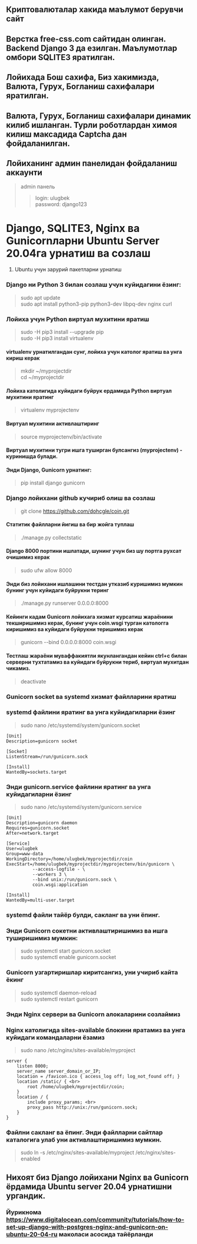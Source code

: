 ## Криптовалюталар хакида маълумот берувчи сайт
## Верстка free-css.com сайтидан олинган. Backend Django 3 да езилган. Маълумотлар омбори SQLITE3 яратилган.
## Лойихада Бош сахифа, Биз хакимизда, Валюта, Гурух, Богланиш сахифалари яратилган.
## Валюта, Гурух, Богланиш сахифалари динамик килиб ишланган. Турли роботлардан химоя килиш максадида Captcha дан фойдаланилган.
## Лойиханинг админ панелидан фойдаланиш аккаунти
> admin панель 
>> login: ulugbek <br> 
>> password: django123

# Django, SQLITE3, Nginx ва Gunicornларни Ubuntu Server 20.04га урнатиш ва созлаш
1. Ubuntu учун зарурий пакетларни урнатиш
### Django ни Python 3 билан созлаш учун куйидагини ёзинг:
> sudo apt update <br>
> sudo apt install python3-pip python3-dev libpq-dev nginx curl

### Лойиха учун Python виртуал мухитини яратиш
> sudo -H pip3 install --upgrade pip <br>
> sudo -H pip3 install virtualenv

#### virtualenv урнатилгандан сунг, лойиха учун католог яратиш ва унга кириш керак
> mkdir ~/myprojectdir <br>
> cd ~/myprojectdir
####  Лойиха католигида куйидаги буйрук ердамида Python виртуал мухитини яратинг
> virtualenv myprojectenv
####  Виртуал мухитини активлаштиринг
> source myprojectenv/bin/activate
####  Виртуал мухитини тугри ишга туширган булсангиз (myprojectenv) - куринишда булади.
#### Энди Django, Gunicorn урнатинг:
> pip install django gunicorn

### Django лойихани github кучириб олиш ва созлаш
> git clone https://github.com/dohcgle/coin.git
#### Статитик файлларни йигиш ва бир жойга туплаш
> ./manage.py collectstatic
#### Django 8000 портини ишлатади, шунинг учун биз шу портга рухсат очишимиз керак
> sudo ufw allow 8000

#### Энди биз лойихани ишлашини тестдан утказиб куришимиз мумкин бунинг учун куйидаги буйрукни теринг
> ./manage.py runserver 0.0.0.0:8000

#### Кейинги кадам Gunicorn лойихага хизмат курсатиш жараёнини текширишимиз керак, бунинг учун coin.wsgi турган катологга киришимиз ва куйидаги буйрукни теришимиз керак
> gunicorn --bind 0.0.0.0:8000 coin.wsgi
#### Тестлаш жараёни муваффакиятли якунлангандан кейин ctrl+c билан серверни тухтатамиз ва куйидаги буйрукни териб, виртуал мухитдан чикамиз.
> deactivate

### Gunicorn socket ва systemd хизмат файлларини яратиш
### systemd файлини яратинг ва унга куйидагиларни ёзинг
> sudo nano /etc/systemd/system/gunicorn.socket
```
[Unit]
Description=gunicorn socket

[Socket]
ListenStream=/run/gunicorn.sock

[Install]
WantedBy=sockets.target
```

### Энди gunicorn.service файлини яратинг ва унга куйидагиларни ёзинг
> sudo nano /etc/systemd/system/gunicorn.service
```
[Unit] 
Description=gunicorn daemon
Requires=gunicorn.socket
After=network.target

[Service]
User=ulugbek
Group=www-data
WorkingDirectory=/home/ulugbek/myprojectdir/coin
ExecStart=/home/ulugbek/myprojectdir/myprojectenv/bin/gunicorn \
          --access-logfile - \
          --workers 3 \
          --bind unix:/run/gunicorn.sock \
          coin.wsgi:application

[Install]
WantedBy=multi-user.target
```

### systemd файли тайёр булди, сакланг ва уни ёпинг.
### Энди Gunicorn сокетни активлаштиришимиз ва ишга туширишимиз мумкин:
> sudo systemctl start gunicorn.socket <br>
> sudo systemctl enable gunicorn.socket
### Gunicorn узгартиришлар киритсангиз, уни учириб кайта ёкинг
>sudo systemctl daemon-reload <br>
> sudo systemctl restart gunicorn
### Энди Nginx сервери ва Gunicorn алокаларини созлаймиз
### Nginx католигида sites-available блокини яратамиз ва унга куйидаги командаларни ёзамиз
> sudo nano /etc/nginx/sites-available/myproject

``` 
server { 
    listen 8000; 
    server_name server_domain_or_IP; 
    location = /favicon.ico { access_log off; log_not_found off; } 
    location /static/ { <br>
        root /home/ulugbek/myprojectdir/coin;
    } 
    location / { 
        include proxy_params; <br>
        proxy_pass http://unix:/run/gunicorn.sock; 
    } 
} 
```

### Файлни сакланг ва ёпинг. Энди файлларни сайтлар каталогига улаб уни активлаштиришимиз мумкин.
> sudo ln -s /etc/nginx/sites-available/myproject /etc/nginx/sites-enabled

## Нихоят биз Django лойихани Nginx ва Gunicorn ёрдамида Ubuntu server 20.04 урнатишни ургандик.

### Йурикнома https://www.digitalocean.com/community/tutorials/how-to-set-up-django-with-postgres-nginx-and-gunicorn-on-ubuntu-20-04-ru маколаси асосида тайёрланди












